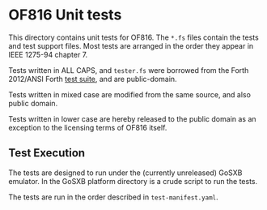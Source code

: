 # OF816 Unit tests

This directory contains unit tests for OF816.  The ```*.fs``` files contain the tests and
test support files.  Most tests are arranged in the order they appear in IEEE 1275-94
chapter 7.

Tests written in ALL CAPS, and ``tester.fs`` were borrowed from the Forth 2012/ANSI Forth
[test suite](https://github.com/gerryjackson/forth2012-test-suite), and are public-domain.

Tests written in mixed case are modified from the same source, and also
public domain.

Tests written in lower case are hereby released to the public domain as an exception
to the licensing terms of OF816 itself.

## Test Execution

The tests are designed to run under the (currently unreleased) GoSXB
emulator.  In the GoSXB platform directory is a crude script to run
the tests.

The tests are run in the order described in ``test-manifest.yaml``.
